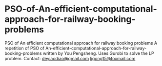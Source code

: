 # PSO-of-An-efficient-computational-approach-for-railway-booking-problems
PSO of An efficient computational approach for railway booking problems
A repetition of PSO of An-efficient-computational-approach-for-railway-booking-problems written by You Pengsheng.
Uses Gurobi to solve the LP problem.
Contact: deyiaodiao@gmail.com    ligong15@foxmail.com

